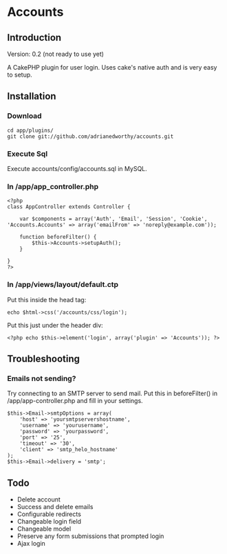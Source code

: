 # Accounts

## Introduction

Version: 0.2 (not ready to use yet)

A CakePHP plugin for user login.  Uses cake's native auth and is very easy to setup.

## Installation

### Download

	cd app/plugins/
	git clone git://github.com/adrianedworthy/accounts.git

### Execute Sql

Execute accounts/config/accounts.sql in MySQL.

### In /app/app_controller.php

	<?php
	class AppController extends Controller {

		var $components = array('Auth', 'Email', 'Session', 'Cookie', 'Accounts.Accounts' => array('emailFrom' => 'noreply@example.com'));

		function beforeFilter() {
			$this->Accounts->setupAuth();
		}

	}
	?>

### In /app/views/layout/default.ctp

Put this inside the head tag:

	echo $html->css('/accounts/css/login');

Put this just under the header div:

	<?php echo $this->element('login', array('plugin' => 'Accounts')); ?>

## Troubleshooting

### Emails not sending?

Try connecting to an SMTP server to send mail.  Put this in beforeFilter() in /app/app-controller.php and fill in your settings.

    $this->Email->smtpOptions = array(
		'host' => 'yoursmtpservershostname',
		'username' => 'yourusername',
		'password' => 'yourpassword',
        'port' => '25',
        'timeout' => '30',
        'client' => 'smtp_helo_hostname'
    );
	$this->Email->delivery = 'smtp';

## Todo

* Delete account
* Success and delete emails
* Configurable redirects
* Changeable login field
* Changeable model
* Preserve any form submissions that prompted login
* Ajax login
